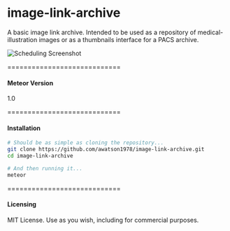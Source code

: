 image-link-archive
=================

A basic image link archive.  Intended to be used as a repository of medical-illustration images or as a thumbnails interface for a PACS archive.  


![Scheduling Screenshot](https://raw.githubusercontent.com/awatson1978/clinical-scheduling/master/public/image-link-archive-screenshot.png)  


============================
#### Meteor Version  

1.0

============================
#### Installation  


````sh
# Should be as simple as cloning the repository...  
git clone https://github.com/awatson1978/image-link-archive.git
cd image-link-archive

# And then running it...
meteor
````

============================
#### Licensing

MIT License. Use as you wish, including for commercial purposes.
